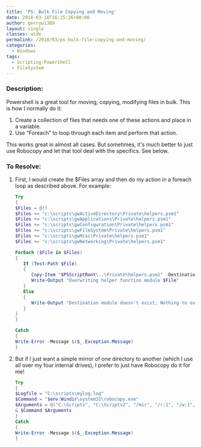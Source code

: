 ```yaml
---
title: 'PS: Bulk File Copying and Moving'
date: 2018-03-18T16:15:26+00:00
author: gerryw1389
layout: single
classes: wide
permalink: /2018/03/ps-bulk-file-copying-and-moving/
categories:
  - Windows
tags:
  - Scripting-Powershell
  - FileSystem
---
```

<!--more-->

### Description:

Powershell is a great tool for moving, copying, modifying files in bulk. This is how I normally do it:

1. Create a collection of files that needs one of these actions and place in a variable.  
2. Use &#8220;Foreach&#8221; to loop through each item and perform that action.

This works great in almost all cases. But sometimes, it's much better to just use Robocopy and let that tool deal with the specifics. See below.

### To Resolve:

1. First, I would create the $Files array and then do my action in a foreach loop as described above. For example:

   ```powershell
   Try
   {
   $Files = @()
   $Files += "c:\scripts\gwActiveDirectory\Private\helpers.psm1"
   $Files += "c:\scripts\gwApplications\Private\helpers.psm1"
   $Files += "c:\scripts\gwConfiguration\Private\helpers.psm1" 
   $Files += "c:\scripts\gwFileSystem\Private\helpers.psm1" 
   $Files += "c:\scripts\gwMisc\Private\helpers.psm1" 
   $Files += "c:\scripts\gwNetworking\Private\helpers.psm1"

   ForEach ($File in $Files)
   {
      If (Test-Path $File)
      {
         Copy-Item "$PSScriptRoot\..\Private\helpers.psm1" -Destination $File -Force
         Write-Output "Overwriting helper function module $File"
      }
      Else
      {
         Write-Output "Destination module doesn't exist; Nothing to overwrite!"
      }
   }
   }

   Catch
   {
   Write-Error -Message $($_.Exception.Message)
   }
   ```

2. But if I just want a simple mirror of one directory to another (which I use all over my four internal drives), I prefer to just have Robocopy do it for me!

   ```powershell
   Try
   {
   $Logfile = "C:\scripts\mylog.log"
   $Command = "$env:Windir\system32\robocopy.exe"
   $Arguments = @("C:\Scripts", "C:\Scripts2", "/mir", "/r:1", "/w:1", "/np", "/nfl", "/ndl", "/log+:$Logfile")
   & $Command $Arguments
   }
   Catch
   {
   Write-Error -Message $($_.Exception.Message)
   }
   ```
